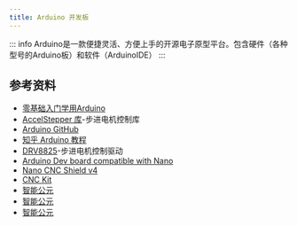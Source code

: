 ```yaml
---
title: Arduino 开发板
---
```

::: info
Arduino是一款便捷灵活、方便上手的开源电子原型平台。包含硬件（各种型号的Arduino板）和软件（ArduinoIDE）
:::

## 参考资料
- [零基础入门学用Arduino](https://www.bilibili.com/video/BV164411J7GE)
- [AccelStepper 库](http://www.taichi-maker.com/homepage/reference-index/arduino-library-index/accelstepper-library/)-步进电机控制库
- [Arduino GitHub](https://github.com/arduino)
- [知乎 Arduino 教程](https://zhuanlan.zhihu.com/p/52940035)
- [DRV8825](https://www.crcibernetica.com/stepstick-8825-stepper-motor-driver-for-ramps-1-4-boards/)-步进电机控制驱动
- [Arduino Dev board compatible with Nano](https://www.crcibernetica.com/dev-board-compatible-with-nano-cable-included/)
- [Nano CNC Shield v4](https://www.crcibernetica.com/nano-cnc-shield-v4/)
- [CNC Kit](https://wiki.keyestudio.com/index.php/Ks0096_keyestudio_CNC_Kit_/_CNC_Shield_V4.0_%2B_Nano_3.0%2B3pcs_a4988_Driver_/_GRBL_Compatible)
- [智能公元](http://www.smartpi.cn/#/YzsM)
- [智能公元](http://www.smartpi.cn/#/YzsM)
- [智能公元](http://www.smartpi.cn/#/YzsM)